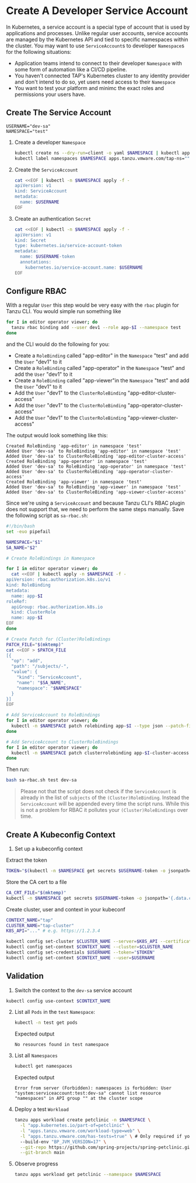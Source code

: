 # Create A Developer Service Account

In Kubernetes, a service account is a special type of account that is used by applications and processes. Unlike regular user accounts, service accounts are managed by the Kubernetes API and tied to specific namespaces within the cluster. You may want to use `ServiceAccount`s to developer `Namespace`s for the following situations:

* Application teams intend to connect to their developer `Namespace` with some form of automation like a CI/CD pipeline.
* You haven't connected TAP's Kubernetes cluster to any identity provider and don't intend to do so, yet users need access to their `Namespace`
* You want to test your platform and minimc the exact roles and permissions your users have.

## Create The Service Account

```
USERNAME="dev-sa"
NAMESPACE="test"
```

1. Create a developer `Namespace`

    ```bash
    kubectl create ns --dry-run=client -o yaml $NAMESPACE | kubectl apply -f -
    kubectl label namespaces $NAMESPACE apps.tanzu.vmware.com/tap-ns=""
    ```

2. Create the `ServiceAccount`

    ```bash
    cat <<EOF | kubectl -n $NAMESPACE apply -f -
    apiVersion: v1
    kind: ServiceAccount
    metadata:
      name: $USERNAME
    EOF
    ```

3. Create an authentication `Secret`

    ```bash
    cat <<EOF | kubectl -n $NAMESPACE apply -f -
    apiVersion: v1
    kind: Secret
    type: kubernetes.io/service-account-token
    metadata:
      name: $USERNAME-token
      annotations:
        kubernetes.io/service-account.name: $USERNAME
    EOF
    ```

## Configure RBAC

With a regular `User` this step would be very easy with the `rbac` plugin for Tanzu CLI. You would simple run something like

```bash
for I in editor operator viewer; do
  tanzu rbac binding add --user dev1 --role app-$I --namespace test
done
```

and the CLI would do the following for you:

- Create a `RoleBinding` called "app-editor" in the `Namespace` "test" and add the `User` "dev1" to it
- Create a `RoleBinding` called "app-operator" in the `Namespace` "test" and add the `User` "dev1" to it
- Create a `RoleBinding` called "app-viewer"in the `Namespace` "test" and add the `User` "dev1" to it
- Add the `User` "dev1" to the `ClusterRoleBinding` "app-editor-cluster-access"
- Add the `User` "dev1" to the `ClusterRoleBinding` "app-operator-cluster-access"
- Add the `User` "dev1" to the `ClusterRoleBinding` "app-viewer-cluster-access"

The output would look something like this:
```
Created RoleBinding 'app-editor' in namespace 'test'
Added User 'dev-sa' to RoleBinding 'app-editor' in namespace 'test'
Added User 'dev-sa' to ClusterRoleBinding 'app-editor-cluster-access'
Created RoleBinding 'app-operator' in namespace 'test'
Added User 'dev-sa' to RoleBinding 'app-operator' in namespace 'test'
Added User 'dev-sa' to ClusterRoleBinding 'app-operator-cluster-access'
Created RoleBinding 'app-viewer' in namespace 'test'
Added User 'dev-sa' to RoleBinding 'app-viewer' in namespace 'test'
Added User 'dev-sa' to ClusterRoleBinding 'app-viewer-cluster-access'
```

Since we're using a `ServiceAccount` and because Tanzu CLI's RBAC plugin does not support that, we need to perform the same steps manually. Save the following script as `sa-rbac.sh`:

```bash
#!/bin/bash
set -euo pipefail

NAMESPACE="$1"
SA_NAME="$2"

# Create RoleBindings in Namespace

for I in editor operator viewer; do
  cat <<EOF | kubectl apply -n $NAMESPACE -f -
apiVersion: rbac.authorization.k8s.io/v1
kind: RoleBinding
metadata:
  name: app-$I
roleRef:
  apiGroup: rbac.authorization.k8s.io
  kind: ClusterRole
  name: app-$I
EOF
done

# Create Patch for (Cluster)RoleBindings
PATCH_FILE="$(mktemp)"
cat <<EOF > $PATCH_FILE
[{
  "op": "add",
  "path": "/subjects/-",
  "value": {
    "kind": "ServiceAccount",
    "name": "$SA_NAME",
    "namespace": "$NAMESPACE"
  }
}]
EOF

# Add ServiceAccount to RoleBindings
for I in editor operator viewer; do
  kubectl -n $NAMESPACE patch rolebinding app-$I --type json --patch-file $PATCH_FILE
done

# Add ServiceAccount to ClusterRoleBindings
for I in editor operator viewer; do
  kubectl -n $NAMESPACE patch clusterrolebinding app-$I-cluster-access --type json --patch-file $PATCH_FILE
done
```

Then run: 
```bash
bash sa-rbac.sh test dev-sa
```

> Please not that the script does not check if the `ServiceAccount` is already in the list of `subjects` of the `(Cluster)RoleBinding`. Instead the `ServiceAccount` will be appended every time the script runs. While this is not a problem for RBAC it pollutes your `(Cluster)RoleBindings` over time.


## Create A Kubeconfig Context

1. Set up a kubeconfig context

  Extract the token
  ```bash
  TOKEN="$(kubectl -n $NAMESPACE get secrets $USERNAME-token -o jsonpath='{.data.token}' | base64 -d)"
  ```

  Store the CA cert to a file
  ```bash
  CA_CRT_FILE="$(mktemp)"
  kubectl -n $NAMESPACE get secrets $USERNAME-token -o jsonpath='{.data.ca\.crt}' | base64 -d > $CA_CRT_FILE
  ```

  Create cluster, user and context in your kubeconf
  ```bash
  CONTEXT_NAME="tap"
  CLUSTER_NAME="tap-cluster"
  K8S_API="..." # e.g. https://1.2.3.4
  ```

  ```bash
  kubectl config set-cluster $CLUSTER_NAME --server=$K8S_API --certificate-authority=$CA_CRT_FILE --embed-certs=true
  kubectl config set-context $CONTEXT_NAME --cluster=$CLUSTER_NAME
  kubectl config set-credentials $USERNAME --token="$TOKEN"
  kubectl config set-context $CONTEXT_NAME --user=$USERNAME
  ```

## Validation

1. Switch the context to the `dev-sa` service account

  ```bash
  kubectl config use-context $CONTEXT_NAME
  ```

2. List all `Pods` in the `test` `Namespace`:

    ```bash
    kubectl -n test get pods
    ```

    Expected output
    ```
    No resources found in test namespace
    ```

3. List all  `Namespaces`

    ```bash
    kubectl get namespaces
    ```

    Expected output
    ```
    Error from server (Forbidden): namespaces is forbidden: User "system:serviceaccount:test:dev-sa" cannot list resource "namespaces" in API group "" at the cluster scope
    ```

4. Deploy a test `Workload`

    ```bash
    tanzu apps workload create petclinic -n $NAMESPACE \
      -l "app.kubernetes.io/part-of=petclinic" \
      -l "apps.tanzu.vmware.com/workload-type=web" \
      -l "apps.tanzu.vmware.com/has-tests=true" \ # Only required if you installed the testing and scanning ootb supply chain
      --build-env "BP_JVM_VERSION=17" \
      --git-repo https://github.com/spring-projects/spring-petclinic.git \
      --git-branch main
    ```

5. Observe progress

    ```bash
    tanzu apps workload get petclinic --namespace $NAMESPACE
    ```
